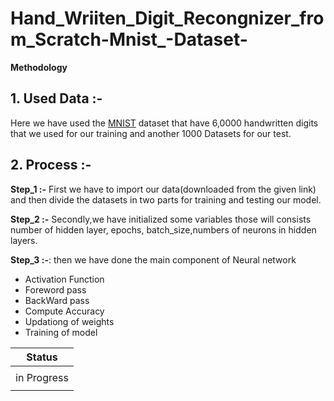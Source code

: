 # Hand_Wriiten_Digit_Recongnizer_from_Scratch-Mnist_-Dataset-

**Methodology**

 ## 1. Used Data :-
   Here we have used the [MNIST](https://github.com/mnielsen/neural-networks-and-deep-learning/blob/master/data/mnist.pkl.gz) dataset that have 6,0000
   handwritten digits that we used for our training and another 1000 Datasets for our test.
 
 ## 2. Process :-
   **Step_1 :-**  First we have to import our data(downloaded from the given link) and then divide the datasets in two parts for training and testing our model.
   
   **Step_2 :-** Secondly,we have initialized some variables those will consists number of hidden layer, epochs,    batch_size,numbers of neurons in hidden layers.
   
   **Step_3 :-**: then we have done the main component of Neural network
   
   - Activation Function
   - Foreword pass
   - BackWard pass
   - Compute Accuracy
   - Updationg of weights
   - Training of model

 
     

|  Status                    |
|----------------------------|
|                            |
| in Progress                |
|                            |
